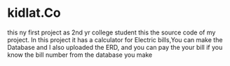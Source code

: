 # kidlat.Co
this ny first project as 2nd yr college student
this the source code of my project.
In this project it has a calculator for Electric bills,You can make the Database and I also uploaded the ERD,
and you can pay the your bill if you know the bill number from the database you make
